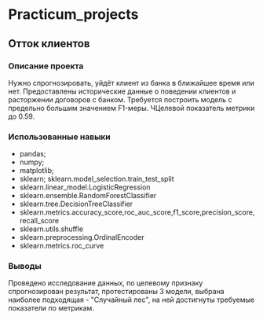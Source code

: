 # Practicum_projects
## Отток клиентов
### Описание проекта
Нужно спрогнозировать, уйдёт клиент из банка в ближайшее время или нет. Предоставлены исторические данные о поведении клиентов и расторжении договоров с банком. 
Требуется построить модель с предельно большим значением F1-меры. ЧЦелевой показатель метрики до 0.59.
### Использованные навыки
- pandas;
- numpy;
- matplotlib;
- sklearn;
sklearn.model_selection.train_test_split
 - sklearn.linear_model.LogisticRegression
 - sklearn.ensemble.RandomForestClassifier
 - sklearn.tree.DecisionTreeClassifier
 - sklearn.metrics.accuracy_score,roc_auc_score,f1_score,precision_score, recall_score
 - sklearn.utils.shuffle
 - sklearn.preprocessing.OrdinalEncoder
 - sklearn.metrics.roc_curve
### Выводы
Проведено исследование данных, по целевому признаку спрогнозирован результат, протестированы 3 модели, выбрана наиболее подходящая - "Случайный лес", на ней достигнуты требуемые показатели по метрикам.

